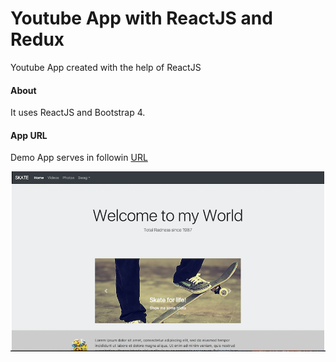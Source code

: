 # Youtube App with ReactJS and Redux

Youtube App created with the help of ReactJS

#### About
It uses ReactJS and Bootstrap 4.

#### App URL
Demo App serves in followin [URL](https://mobapphome.github.io/skate-or-die/)

<p align="center">
<a href="https://mobapphome.github.io/skate-or-die/"><img src="https://raw.githubusercontent.com/mobapphome/skate-or-die/master/screenshot.png" width="900px"/></a>
</p>

